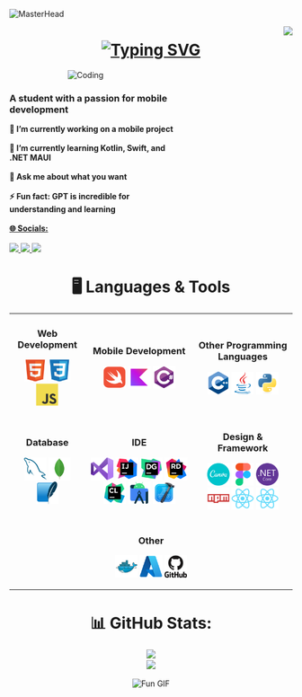 ![MasterHead](Tom_banner.gif)




<img src="https://visitor-badge.laobi.icu/badge?page_id=0wme.0wme&left_color=orange&right_color=orange" align="right" />

<h1 align="center">
<a href="https://git.io/typing-svg"><img src="https://readme-typing-svg.demolab.com?font=Madimi+One&size=30&pause=1000&color=F76E09&center=true&random=false&width=600&lines=Welcome+to+my+Github+profile+!;Hello%2C+my+name+is+Tom+!;I+am+a+computer+science+student" alt="Typing SVG" /></a>
</h1>

<div>
    <img alt="Coding" width="400" src="https://cdn.dribbble.com/users/1162077/screenshots/3848914/programmer.gif" align="right" />
<div style="float: left; width: 60%;">
    <h3>A student with a passion for mobile development</h3>
    <strong>🔭 I’m currently working on a mobile project</strong><br/><br/>
    <strong>🌱 I’m currently learning Kotlin, Swift, and .NET MAUI</strong><br/><br/>
    <strong>💬 Ask me about what you want</strong><br/><br/>
    <strong>⚡ Fun fact: GPT is incredible for understanding and learning</strong><br/><br/>
   <strong style="text-decoration: underline;">🌐 Socials:</strong><br/><br/>
    <a href="mailto:tom.vieira1601@gmail.com">
      <img src="https://img.shields.io/badge/Gmail-D14836?style=for-the-badge&logo=gmail&logoColor=white" />
    </a>
    <a href="https://www.linkedin.com/in/tom-vieira-a65311226/" target="_blank">
      <img src="https://img.shields.io/badge/LinkedIn-0077B5?style=for-the-badge&logo=linkedin&logoColor=white" target="_blank" />
    </a>
    <a href="https://www.tomvds.com" target="_blank">
      <img src="https://img.shields.io/badge/Portfolio-FF5722?style=for-the-badge&logo=todoist&logoColor=white" target="_blank" />
    </a>
  </div>
</div>

<br clear="all"/>


<h1 align="center">🖥️ Languages & Tools</h1>

<table align="center">
  <tr>
    <td>
      <h3 align="center">Web Development</h3>
      <p align="center">
        <img src="https://raw.githubusercontent.com/devicons/devicon/master/icons/html5/html5-original.svg" width="40" height="40" title="HTML5"/>
        <img src="https://raw.githubusercontent.com/devicons/devicon/master/icons/css3/css3-original.svg" width="40" height="40" title="CSS3"/>
        <img src="https://raw.githubusercontent.com/devicons/devicon/master/icons/javascript/javascript-original.svg" width="40" height="40" title="JavaScript"/>
      </p>
    </td>
    <td>
      <h3 align="center">Mobile Development</h3>
      <p align="center">
        <img src="https://raw.githubusercontent.com/devicons/devicon/master/icons/swift/swift-original.svg" width="40" height="40" title="Swift"/>
        <img src="https://raw.githubusercontent.com/devicons/devicon/master/icons/kotlin/kotlin-original.svg" width="40" height="40" title="Kotlin"/>
        <img src="https://raw.githubusercontent.com/devicons/devicon/master/icons/csharp/csharp-original.svg" width="40" height="40" title="C#"/>
      </p>
    </td>
    <td>
      <h3 align="center">Other Programming Languages</h3>
      <p align="center">
        <img src="https://raw.githubusercontent.com/devicons/devicon/master/icons/cplusplus/cplusplus-original.svg" width="40" height="40" title="C++"/>
        <img src="https://raw.githubusercontent.com/devicons/devicon/master/icons/java/java-original.svg" width="40" height="40" title="Java"/>
        <img src="https://raw.githubusercontent.com/devicons/devicon/master/icons/python/python-original.svg" width="40" height="40" title="Python"/>
      </p>
    </td>
  </tr>
  <tr>
    <td>
      <h3 align="center">Database</h3>
      <p align="center">
        <img src="https://raw.githubusercontent.com/devicons/devicon/master/icons/mysql/mysql-original.svg" width="40" height="40" title="MySQL"/>
        <img src="https://raw.githubusercontent.com/devicons/devicon/master/icons/mongodb/mongodb-original.svg" width="40" height="40" title="MongoDB"/>
        <img src="https://raw.githubusercontent.com/devicons/devicon/master/icons/sqlite/sqlite-original.svg" width="40" height="40" title="SQLite"/>
      </p>
    </td>
    <td>
      <h3 align="center">IDE</h3>
      <p align="center">
        <img src="https://raw.githubusercontent.com/devicons/devicon/master/icons/visualstudio/visualstudio-original.svg" width="40" height="40" title="Visual Studio"/>
        <img src="https://raw.githubusercontent.com/devicons/devicon/master/icons/intellij/intellij-original.svg" width="40" height="40" title="IntelliJ IDEA"/>
        <img src="https://raw.githubusercontent.com/devicons/devicon/master/icons/datagrip/datagrip-original.svg" width="40" height="40" title="DataGrip"/>
        <img src="https://raw.githubusercontent.com/devicons/devicon/master/icons/rider/rider-original.svg" width="40" height="40" title="Rider"/>
        <img src="https://raw.githubusercontent.com/devicons/devicon/master/icons/clion/clion-original.svg" width="40" height="40" title="CLion"/>
        <img src="https://raw.githubusercontent.com/devicons/devicon/master/icons/androidstudio/androidstudio-original.svg" width="40" height="40" title="Android Studio"/>
        <img src="https://raw.githubusercontent.com/devicons/devicon/master/icons/xcode/xcode-original.svg" width="40" height="40" title="Xcode"/>
      </p>
    </td>
    <td>
      <h3 align="center">Design & Framework</h3>
      <p align="center">
        <img src="https://raw.githubusercontent.com/devicons/devicon/master/icons/canva/canva-original.svg" width="40" height="40" title="Canva"/>
        <img src="https://raw.githubusercontent.com/devicons/devicon/master/icons/figma/figma-original.svg" width="40" height="40" title="Figma"/>
        <img src="https://raw.githubusercontent.com/devicons/devicon/master/icons/dotnetcore/dotnetcore-original.svg" width="40" height="40" title=".Net"/>
        <img src="https://raw.githubusercontent.com/devicons/devicon/master/icons/npm/npm-original-wordmark.svg" width="40" height="40" title="NPM"/>
        <img src="https://raw.githubusercontent.com/devicons/devicon/master/icons/react/react-original.svg" width="40" height="40" title="React"/>
        <img src="https://raw.githubusercontent.com/devicons/devicon/master/icons/react/react-original.svg" width="40" height="40" title="React Native"/>
      </p>
    </td>
  </tr>
  <tr>
    <td colspan="3">
      <h3 align="center">Other</h3>
      <p align="center">
        <img src="https://raw.githubusercontent.com/devicons/devicon/master/icons/docker/docker-original.svg" width="40" height="40" title="Docker"/>
        <img src="https://raw.githubusercontent.com/devicons/devicon/master/icons/azure/azure-original.svg" width="40" height="40" title="Azure"/>
        <img src="https://raw.githubusercontent.com/devicons/devicon/master/icons/github/github-original-wordmark.svg" width="40" height="40" title="GitHub"/>
      </p>
    </td>
  </tr>
</table>


<h1 align="center">📊 GitHub Stats:</h1>
<p align="center">
  <img src="https://github-readme-streak-stats.herokuapp.com/?user=0wme&theme=dark&hide_border=true"/><br/>
  <img src="https://github-readme-stats.vercel.app/api/top-langs/?username=0wme&theme=dark&hide_border=true&include_all_commits=false&count_private=true&layout=compact"/>
</p>

<p align="center">
  <img src="https://user-images.githubusercontent.com/115187902/230700872-d5f44b85-56c7-4e27-80a4-6e2db901e60c.gif" alt="Fun GIF">
</p>

